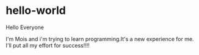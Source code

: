 # hello-world

Hello Everyone

I'm Mois and i'm trying to learn programming.It's a new experience for me.
I'll put all my effort for success!!!!
